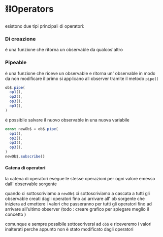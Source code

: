 # ⛓Operators

esistono due tipi principali di operatori:

### Di creazione 

é una funzione che ritorna  un observable da qualcos'altro 

### Pipeable 

è una funzione che riceve un observable e ritorna un' observable in modo da non modificare il primo si applicano all observer tramite il metodo `pipe()`

```typescript
ob$.pipe(
  op1(),
  op2(),
  op3(),
  op3(),
)
```

è possibile salvare il nuovo observable in una nuova variabile 

```typescript
const newOb$ = ob$.pipe(
  op1(),
  op2(),
  op3(),
  op3(),
)
newOb$.subscribe()
```

#### Catena di operatori

la catena di operatori esegue le stesse operazioni per ogni valore emesso dall' observable sorgente

quando ci sottoscriviamo a `newOb$` ci sottoscriviamo a cascata a tutti gli observable creati dagli operatori fino ad arrivare all' ob sorgente che iniziera ad emettere i valori che passeranno per tutti gli operatori fino ad arrivare all'ultimo observer \(todo : creare grafico per spiegare meglio il concetto \)

comunque e sempre possibile sottoscriversi ad `ob$` e riceveremo i valori inalterati perche appunto non è stato modificato dagli operatori

## 



